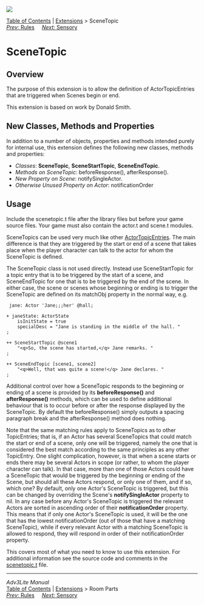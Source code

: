 ![](../../docs/manual/topbar.jpg)

[Table of Contents](../../docs/manual/toc.htm) \|
[Extensions](../../docs/manual/extensions.htm) \> SceneTopic  
[*Prev:* Rules](rules.htm)     [*Next:* Sensory](sensory.htm)    

# SceneTopic

## Overview

The purpose of this extension is to allow the definition of
ActorTopicEntries that are triggered when Scenes begin or end.

This extension is based on work by Donald Smith.

  

## New Classes, Methods and Properties

In addition to a number of objects, properties and methods intended
purely for internal use, this extension defines the following new
classes, methods and properties:

- *Classes*: **SceneTopic**, **SceneStartTopic**, **SceneEndTopic**.
- *Methods on SceneTopic*: beforeResponse(), afterResponse().
- *New Property on Scene*: notifySingleActor.
- *Otherwise Unused Property on Actor*: notificationOrder

  

## Usage

Include the scenetopic.t file after the library files but before your
game source files. Your game must also contain the actor.t and scene.t
modules.

SceneTopics can be used very much like other
[ActorTopicEntries](../../docs/manual/actortopicentry.htm). The main
difference is that they are triggered by the start or end of a scene
that takes place when the player character can talk to the actor for
whom the SceneTopic is defined.

The SceneTopic class is not used directly. Instead use SceneStartTopic
for a topic entry that is to be triggered by the start of a scene, and
SceneEndTopic for one that is to be triggered by the end of the scene.
In either case, the scene or scenes whose beginning or ending is to
trigger the SceneTopic are defined on its matchObj property in the
normal way, e.g.

     jane: Actor 'Jane;;;her' @hall;

    + janeState: ActorState
        isInitState = true
        specialDesc = "Jane is standing in the middle of the hall. "
    ;

    ++ SceneStartTopic @scene1
        "<q>So, the scene has started,</q> Jane remarks. "
    ;
     
    ++ SceneEndTopic [scene1, scene2]
        "<q>Well, that was quite a scene!</q> Jane declares. "
    ; 
     

Additional control over how a SceneTopic responds to the beginning or
ending of a scene is provided by its **beforeResponse()** and
**afterResponse()** methods, which can be used to define additional
behaviour that is to occur before or after the response displayed by the
SceneTopic. By default the beforeResponse() simply outputs a spacing
paragraph break and the afterResponse() method does nothing.

Note that the same matching rules apply to SceneTopics as to other
TopicEntries; that is, if an Actor has several SceneTopics that could
match the start or end of a scene, only one will be triggered, namely
the one that is considered the best match according to the same
principles as any other TopicEntry. One slight complication, however, is
that when a scene starts or ends there may be several Actors in scope
(or rather, to whom the player character can talk). In that case, more
than one of those Actors could have a SceneTopic that would be triggered
by the beginning or ending of the Scene, but should all these Actors
respond, or only one of them, and if so, which one? By default, only one
Actor's SceneTopic is triggered, but this can be changed by overriding
the Scene's **notifySingleActor** property to nil. In any case before
any Actor's SceneTopic is triggered the relevant Actors are sorted in
ascending order of their **notificationOrder** property. This means that
if only one Actor's SceneTopic is used, it will be the one that has the
lowest notificationOrder (out of those that have a matching SceneTopic),
while if every relevant Actor with a matching SceneTopic is allowed to
respond, they will respond in order of their notificationOrder property.

  

This covers most of what you need to know to use this extension. For
additional information see the source code and comments in the
[scenetopic.t](../scenetopic.t) file.

------------------------------------------------------------------------

*Adv3Lite Manual*  
[Table of Contents](../../docs/manual/toc.htm) \|
[Extensions](../../docs/manual/extensions.htm) \> Room Parts  
[*Prev:* Rules](rules.htm)     [*Next:* Sensory](sensory.htm)    

